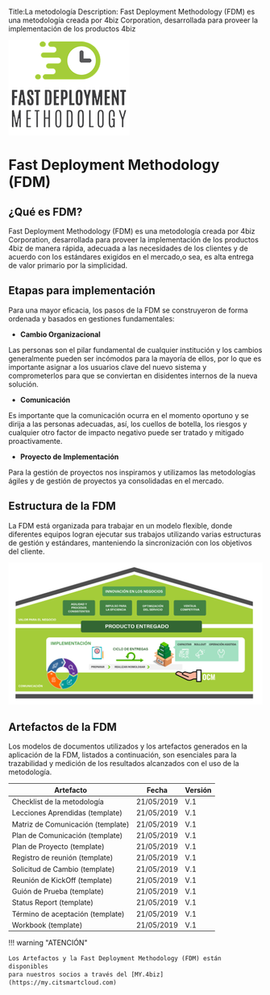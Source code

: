Title:La metodología
Description: Fast Deployment Methodology (FDM) es una metodología creada por 4biz Corporation, desarrollada para proveer la implementación de los productos 4biz 

![FDM](img/fmd_icone_t.png)

Fast Deployment Methodology (FDM)
==================================

¿Qué es FDM?
------------

Fast Deployment Methodology (FDM) es una metodología creada por 4biz Corporation,
desarrollada para proveer la implementación de los productos 4biz de manera rápida,
adecuada a las necesidades de los clientes y de acuerdo con los estándares exigidos 
en el mercado,o sea, es alta entrega de valor primario por la simplicidad.
    
Etapas para implementación 
----------------------------

Para una mayor eficacia, los pasos de la FDM se construyeron 
de forma ordenada y basados en gestiones fundamentales:

-   **Cambio Organizacional**

Las personas son el pilar fundamental de cualquier institución y los cambios 
generalmente pueden ser incómodos para la mayoría de ellos, por lo que es 
importante asignar a los usuarios clave del nuevo sistema y comprometerlos para que
se conviertan en disidentes internos de la nueva solución.

-   **Comunicación**

Es importante que la comunicación ocurra en el momento oportuno y se dirija a las 
personas adecuadas, así, los cuellos de botella, los riesgos y cualquier 
otro factor de impacto negativo puede ser tratado y mitigado proactivamente.

-   **Proyecto de Implementación**

Para la gestión de proyectos nos inspiramos y utilizamos las metodologías ágiles y
de gestión de proyectos ya consolidadas en el mercado.

Estructura de la FDM
----------------------

La FDM está organizada para trabajar en un modelo flexible, donde diferentes
equipos logran ejecutar sus trabajos utilizando varias estructuras de gestión y
estándares, manteniendo la sincronización con los objetivos del cliente. 

![Estrutura](img/es-fdm-fig-03@2x.png)

Artefactos de la FDM
----------------------

Los modelos de documentos utilizados y los artefactos generados en la aplicación de la FDM, listados a continuación, son esenciales para la trazabilidad y medición de los resultados alcanzados con el uso de la metodología. 

| Artefacto                                        | Fecha      | Versión |
|--------------------------------------------------|------------|--------|
| Checklist de la metodología                      | 21/05/2019 | V.1    |
| Lecciones Aprendidas (template)                  | 21/05/2019 | V.1    |
| Matriz de Comunicación (template)                | 21/05/2019 | V.1    |
| Plan de Comunicación (template)                  | 21/05/2019 | V.1    |
| Plan de Proyecto (template)                      | 21/05/2019 | V.1    |
| Registro de reunión (template)                   | 21/05/2019 | V.1    |
| Solicitud de Cambio (template)                   | 21/05/2019 | V.1    |
| Reunión de KickOff (template)                    | 21/05/2019 | V.1    |
| Guión de Prueba (template)                       | 21/05/2019 | V.1    |
| Status Report (template)                         | 21/05/2019 | V.1    |
| Término de aceptación (template)                 | 21/05/2019 | V.1    |
| Workbook (template)                              | 21/05/2019 | V.1    |

!!! warning "ATENCIÓN"

    Los Artefactos y la Fast Deployment Methodology (FDM) están disponibles 
    para nuestros socios a través del [MY.4biz](https://my.citsmartcloud.com)



